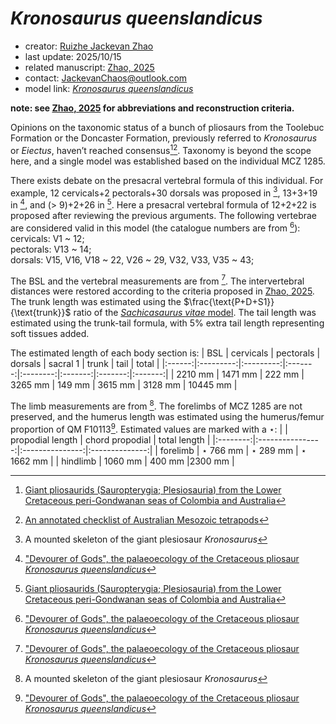 # *Kronosaurus queenslandicus*

- creator: [Ruizhe Jackevan Zhao](https://orcid.org/0009-0001-4869-3008) 
- last update: 2025/10/15
- related manuscript: [Zhao, 2025](https://doi.org/10.1101/2024.02.15.578844)
- contact: JackevanChaos@outlook.com
- model link: [*Kronosaurus queenslandicus*](https://github.com/Pliosaurus-kevani/Mundus-Cyclus/blob/d7461471cdbc189c9bbc6fcb1803b159e0ce5d32/Plesiosauria/Kronosaurus%20queenslandicus/Kronosaurus%20queenslandicus.pdf)

**note: see [Zhao, 2025](https://doi.org/10.1101/2024.02.15.578844) for abbreviations and reconstruction criteria.**

Opinions on the taxonomic status of a bunch of pliosaurs from the Toolebuc Formation or the Doncaster Formation, previously referred to *Kronosaurus* or *Eiectus*, haven’t reached consensus[^1][^2]. Taxonomy is beyond the scope here, and a single model was established based on the individual MCZ 1285.

There exists debate on the presacral vertebral formula of this individual. For example, 12 cervicals+2 pectorals+30 dorsals was proposed in [^3], 13+3+19 in [^4], and (> 9)+2+26 in [^1]. Here a presacral vertebral formula of 12+2+22 is proposed after reviewing the previous arguments. The following vertebrae are considered valid in this model (the catalogue numbers are from [^4]):  
cervicals: V1 ~ 12;  
pectorals: V13 ~ 14;  
dorsals: V15, V16, V18 ~ 22, V26 ~ 29, V32, V33, V35 ~ 43;  

The BSL and the vertebral measurements are from [^4]. The intervertebral distances were restored according to the criteria proposed in 
[Zhao, 2025](https://doi.org/10.1101/2024.02.15.578844). The trunk length was estimated using the $\frac{\text{P+D+S1}}{\text{trunk}}$ ratio of the [*Sachicasaurus vitae* model](https://github.com/Pliosaurus-kevani/Mundus-Cyclus/tree/main/Plesiosauria/Sachicasaurus%20vitae). The tail length was estimated using the trunk-tail formula, with 5% extra tail length representing soft tissues added.

The estimated length of each body section is:
| BSL    | cervicals | pectorals | dorsals | sacral 1 | trunk   | tail   | total   |
|:------:|:---------:|:---------:|:-------:|:--------:|:-------:|:-------:|:-------:|
| 2210 mm | 1471 mm   | 222 mm    | 3265 mm | 149 mm    | 3615 mm | 3128 mm | 10445 mm |

The limb measurements are from [^3]. The forelimbs of MCZ 1285 are not preserved, and the humerus length was estimated using the humerus/femur proportion of QM F10113[^4]. Estimated values are marked with a $\star$:
|          | propodial length | chord propodial | total length   |
|:--------:|:----------------:|:---------------:|:--------------:|
| forelimb | $\star$ 766 mm           | $\star$ 289 mm          | $\star$ 1662 mm |
| hindlimb | 1060 mm           | 400 mm          |2300 mm |



[^1]: [Giant pliosaurids (Sauropterygia; Plesiosauria) from the Lower Cretaceous peri-Gondwanan seas of Colombia and Australia](https://doi.org/10.1016/j.cretres.2021.105122)
[^2]: [An annotated checklist of Australian Mesozoic tetrapods](https://doi.org/10.1080/03115518.2023.2228367)
[^3]: A mounted skeleton of the giant plesiosaur *Kronosaurus*
[^4]: ["Devourer of Gods", the palaeoecology of the Cretaceous pliosaur *Kronosaurus queenslandicus*](https://ogma.newcastle.edu.au/vital/access/manager/Repository/uon:12164)

